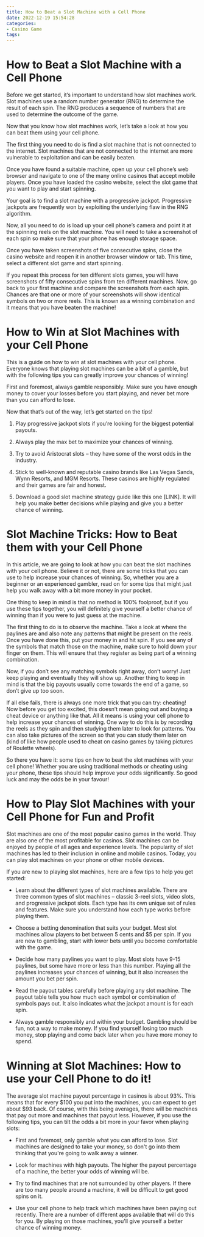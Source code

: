 ```yaml
---
title: How to Beat a Slot Machine with a Cell Phone
date: 2022-12-19 15:54:28
categories:
- Casino Game
tags:
---
```



#  How to Beat a Slot Machine with a Cell Phone

Before we get started, it’s important to understand how slot machines work. Slot machines use a random number generator (RNG) to determine the result of each spin. The RNG produces a sequence of numbers that are used to determine the outcome of the game.

Now that you know how slot machines work, let’s take a look at how you can beat them using your cell phone.

The first thing you need to do is find a slot machine that is not connected to the internet. Slot machines that are not connected to the internet are more vulnerable to exploitation and can be easily beaten.

Once you have found a suitable machine, open up your cell phone’s web browser and navigate to one of the many online casinos that accept mobile players. Once you have loaded the casino website, select the slot game that you want to play and start spinning.

Your goal is to find a slot machine with a progressive jackpot. Progressive jackpots are frequently won by exploiting the underlying flaw in the RNG algorithm.

Now, all you need to do is load up your cell phone’s camera and point it at the spinning reels on the slot machine. You will need to take a screenshot of each spin so make sure that your phone has enough storage space.

Once you have taken screenshots of five consecutive spins, close the casino website and reopen it in another browser window or tab. This time, select a different slot game and start spinning.

If you repeat this process for ten different slots games, you will have screenshots of fifty consecutive spins from ten different machines. Now, go back to your first machine and compare the screenshots from each spin. Chances are that one or more of your screenshots will show identical symbols on two or more reels. This is known as a winning combination and it means that you have beaten the machine!

#  How to Win at Slot Machines with your Cell Phone

This is a guide on how to win at slot machines with your cell phone. Everyone knows that playing slot machines can be a bit of a gamble, but with the following tips you can greatly improve your chances of winning!

First and foremost, always gamble responsibly. Make sure you have enough money to cover your losses before you start playing, and never bet more than you can afford to lose.

Now that that’s out of the way, let’s get started on the tips!

1) Play progressive jackpot slots if you’re looking for the biggest potential payouts.

2) Always play the max bet to maximize your chances of winning.

3) Try to avoid Aristocrat slots – they have some of the worst odds in the industry.

4) Stick to well-known and reputable casino brands like Las Vegas Sands, Wynn Resorts, and MGM Resorts. These casinos are highly regulated and their games are fair and honest.

5) Download a good slot machine strategy guide like this one [LINK]. It will help you make better decisions while playing and give you a better chance of winning.

#  Slot Machine Tricks: How to Beat them with your Cell Phone

In this article, we are going to look at how you can beat the slot machines with your cell phone. Believe it or not, there are some tricks that you can use to help increase your chances of winning. So, whether you are a beginner or an experienced gambler, read on for some tips that might just help you walk away with a bit more money in your pocket.

One thing to keep in mind is that no method is 100% foolproof, but if you use these tips together, you will definitely give yourself a better chance of winning than if you were to just guess at the machine.

The first thing to do is to observe the machine. Take a look at where the paylines are and also note any patterns that might be present on the reels. Once you have done this, put your money in and hit spin. If you see any of the symbols that match those on the machine, make sure to hold down your finger on them. This will ensure that they register as being part of a winning combination.

Now, if you don’t see any matching symbols right away, don’t worry! Just keep playing and eventually they will show up. Another thing to keep in mind is that the big payouts usually come towards the end of a game, so don’t give up too soon.

If all else fails, there is always one more trick that you can try: cheating! Now before you get too excited, this doesn’t mean going out and buying a cheat device or anything like that. All it means is using your cell phone to help increase your chances of winning. One way to do this is by recording the reels as they spin and then studying them later to look for patterns. You can also take pictures of the screen so that you can study them later on (kind of like how people used to cheat on casino games by taking pictures of Roulette wheels).

So there you have it: some tips on how to beat the slot machines with your cell phone! Whether you are using traditional methods or cheating using your phone, these tips should help improve your odds significantly. So good luck and may the odds be in your favour!

#  How to Play Slot Machines with your Cell Phone for Fun and Profit

Slot machines are one of the most popular casino games in the world. They are also one of the most profitable for casinos. Slot machines can be enjoyed by people of all ages and experience levels. The popularity of slot machines has led to their inclusion in online and mobile casinos. Today, you can play slot machines on your phone or other mobile devices.

If you are new to playing slot machines, here are a few tips to help you get started:

* Learn about the different types of slot machines available. There are three common types of slot machines – classic 3-reel slots, video slots, and progressive jackpot slots. Each type has its own unique set of rules and features. Make sure you understand how each type works before playing them.

* Choose a betting denomination that suits your budget. Most slot machines allow players to bet between 5 cents and $5 per spin. If you are new to gambling, start with lower bets until you become comfortable with the game.

* Decide how many paylines you want to play. Most slots have 9-15 paylines, but some have more or less than this number. Playing all the paylines increases your chances of winning, but it also increases the amount you bet per spin.

* Read the payout tables carefully before playing any slot machine. The payout table tells you how much each symbol or combination of symbols pays out. It also indicates what the jackpot amount is for each spin.

* Always gamble responsibly and within your budget. Gambling should be fun, not a way to make money. If you find yourself losing too much money, stop playing and come back later when you have more money to spend.

#  Winning at Slot Machines: How to use your Cell Phone to do it!

The average slot machine payout percentage in casinos is about 93%. This means that for every $100 you put into the machines, you can expect to get about $93 back. Of course, with this being averages, there will be machines that pay out more and machines that payout less. However, if you use the following tips, you can tilt the odds a bit more in your favor when playing slots:

- First and foremost, only gamble what you can afford to lose. Slot machines are designed to take your money, so don't go into them thinking that you're going to walk away a winner.

- Look for machines with high payouts. The higher the payout percentage of a machine, the better your odds of winning will be.

- Try to find machines that are not surrounded by other players. If there are too many people around a machine, it will be difficult to get good spins on it.

- Use your cell phone to help track which machines have been paying out recently. There are a number of different apps available that will do this for you. By playing on those machines, you'll give yourself a better chance of winning money.